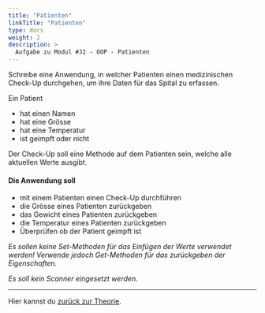 ```yaml
---
title: "Patienten"
linkTitle: "Patienten"
type: docs
weight: 2
description: >
  Aufgabe zu Modul #J2 - OOP - Patienten
---
```


Schreibe eine Anwendung, in welcher Patienten einen medizinischen Check-Up durchgehen,
um ihre Daten für das Spital zu erfassen.

Ein Patient 
- hat einen Namen
- hat eine Grösse
- hat eine Temperatur
- ist geimpft oder nicht

Der Check-Up soll eine Methode auf dem Patienten sein, welche alle aktuellen Werte ausgibt.

#### Die Anwendung soll
- mit einem Patienten einen Check-Up durchführen
- die Grösse eines Patienten zurückgeben
- das Gewicht eines Patienten zurückgeben
- die Temperatur eines Patienten zurückgeben
- Überprüfen ob der Patient geimpft ist

*Es sollen keine Set-Methoden für das Einfügen der Werte verwendet werden! Verwende jedoch Get-Methoden für das zurückgeben der Eigenschaften.*

*Es soll kein Scanner eingesetzt werden.*

---
Hier kannst du [zurück zur Theorie](../../../../docs/java/j2-oop).